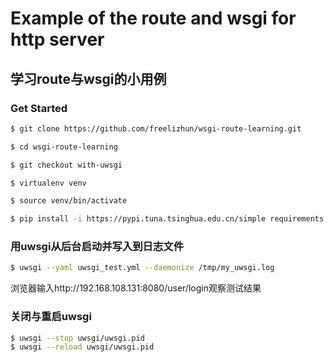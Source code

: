 Example of the route and wsgi for http server
=========
## 学习route与wsgi的小用例
### Get Started
```bash
$ git clone https://github.com/freelizhun/wsgi-route-learning.git

$ cd wsgi-route-learning

$ git checkout with-uwsgi

$ virtualenv venv

$ source venv/bin/activate

$ pip install -i https://pypi.tuna.tsinghua.edu.cn/simple requirements.txt 
```
### 用uwsgi从后台启动并写入到日志文件
```bash
$ uwsgi --yaml uwsgi_test.yml --daemonize /tmp/my_uwsgi.log
```
浏览器输入http://192.168.108.131:8080/user/login观察测试结果
### 关闭与重启uwsgi
```bash
$ uwsgi --stop uwsgi/uwsgi.pid
$ uwsgi --reload uwsgi/uwsgi.pid
```
